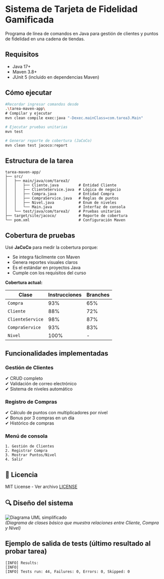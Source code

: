 
# Sistema de Tarjeta de Fidelidad Gamificada

Programa de línea de comandos en Java para gestión de clientes y puntos de fidelidad en una cadena de tiendas.

## Requisitos
- Java 17+
- Maven 3.8+
- JUnit 5 (incluido en dependencias Maven)

## Cómo ejecutar
```bash
#Recordar ingresar comandos desde 
.\tarea-maven-app\
# Compilar y ejecutar
mvn clean compile exec:java "-Dexec.mainClass=com.tarea3.Main"

# Ejecutar pruebas unitarias
mvn test

# Generar reporte de cobertura (JaCoCo)
mvn clean test jacoco:report
```

## Estructura de la tarea
```text
tarea-maven-app/
├── src/
│   ├── main/java/com/tarea3/
│   │   ├── Cliente.java         # Entidad Cliente
│   │   ├── ClienteService.java  # Lógica de negocio
│   │   ├── Compra.java          # Entidad Compra
│   │   ├── CompraService.java   # Reglas de puntos
│   │   ├── Nivel.java           # Enum de niveles
│   │   └── Main.java            # Interfaz de consola
│   └── test/java/com/tarea3/    # Pruebas unitarias
├── target/site/jacoco/          # Reporte de cobertura
└── pom.xml                      # Configuración Maven
```

## Cobertura de pruebas
Usé **JaCoCo** para medir la cobertura porque:
- Se integra fácilmente con Maven
- Genera reportes visuales claros
- Es el estándar en proyectos Java
- Cumple con los requisitos del curso


**Cobertura actual:**

| **Clase**         | **Instrucciones** | **Branches** |  
|-------------------|------------------|-------------|
| `Compra`          | 93%              | 65%         |  
| `Cliente`         | 88%              | 72%         |  
| `ClienteService`  | 98%              | 87%         |  
| `CompraService`   | 93%              | 83%         | 
| `Nivel`           | 100%             | -           |  


## Funcionalidades implementadas
### Gestión de Clientes
✔ CRUD completo  
✔ Validación de correo electrónico  
✔ Sistema de niveles automático  

### Registro de Compras
✔ Cálculo de puntos con multiplicadores por nivel  
✔ Bonus por 3 compras en un día  
✔ Histórico de compras  

### Menú de consola
```text
1. Gestión de Clientes
2. Registrar Compra
3. Mostrar Puntos/Nivel
4. Salir
```

## 📝 Licencia
MIT License - Ver archivo [LICENSE](LICENSE)

## 🔍 Diseño del sistema
![Diagrama UML simplificado](https://i.imgur.com/fake-uml.png)  
*(Diagrama de clases básico que muestra relaciones entre Cliente, Compra y Nivel)*

## Ejemplo de salida de tests (último resultado al probar tarea)
```text
[INFO] Results:
[INFO]
[INFO] Tests run: 44, Failures: 0, Errors: 0, Skipped: 0
```
